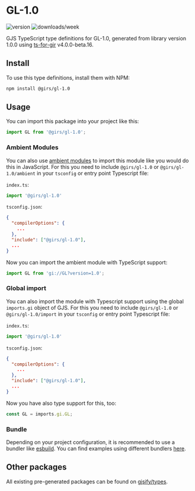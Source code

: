 
# GL-1.0

![version](https://img.shields.io/npm/v/@girs/gl-1.0)
![downloads/week](https://img.shields.io/npm/dw/@girs/gl-1.0)


GJS TypeScript type definitions for GL-1.0, generated from library version 1.0.0 using [ts-for-gir](https://github.com/gjsify/ts-for-gir) v4.0.0-beta.16.


## Install

To use this type definitions, install them with NPM:
```bash
npm install @girs/gl-1.0
```

## Usage

You can import this package into your project like this:
```ts
import GL from '@girs/gl-1.0';
```

### Ambient Modules

You can also use [ambient modules](https://github.com/gjsify/ts-for-gir/tree/main/packages/cli#ambient-modules) to import this module like you would do this in JavaScript.
For this you need to include `@girs/gl-1.0` or `@girs/gl-1.0/ambient` in your `tsconfig` or entry point Typescript file:

`index.ts`:
```ts
import '@girs/gl-1.0'
```

`tsconfig.json`:
```json
{
  "compilerOptions": {
    ...
  },
  "include": ["@girs/gl-1.0"],
  ...
}
```

Now you can import the ambient module with TypeScript support: 

```ts
import GL from 'gi://GL?version=1.0';
```

### Global import

You can also import the module with Typescript support using the global `imports.gi` object of GJS.
For this you need to include `@girs/gl-1.0` or `@girs/gl-1.0/import` in your `tsconfig` or entry point Typescript file:

`index.ts`:
```ts
import '@girs/gl-1.0'
```

`tsconfig.json`:
```json
{
  "compilerOptions": {
    ...
  },
  "include": ["@girs/gl-1.0"],
  ...
}
```

Now you have also type support for this, too:

```ts
const GL = imports.gi.GL;
```

### Bundle

Depending on your project configuration, it is recommended to use a bundler like [esbuild](https://esbuild.github.io/). You can find examples using different bundlers [here](https://github.com/gjsify/ts-for-gir/tree/main/examples).

## Other packages

All existing pre-generated packages can be found on [gjsify/types](https://github.com/gjsify/types).

